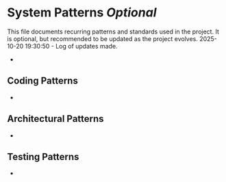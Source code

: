 # System Patterns *Optional*

This file documents recurring patterns and standards used in the project.
It is optional, but recommended to be updated as the project evolves.
2025-10-20 19:30:50 - Log of updates made.

*

## Coding Patterns

*   

## Architectural Patterns

*   

## Testing Patterns

*